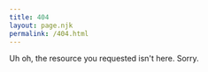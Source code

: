 ```yaml
---
title: 404
layout: page.njk
permalink: /404.html
---
```

Uh oh, the resource you requested isn't here. Sorry.
